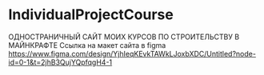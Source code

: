 # IndividualProjectCourse
ОДНОСТРАНИЧНЫЙ САЙТ МОИХ КУРСОВ ПО СТРОИТЕЛЬСТВУ В МАЙНКРАФТЕ
Ссылка на макет сайта в figma https://www.figma.com/design/YjhIeqKEvkTAWkLJoxbXDC/Untitled?node-id=0-1&t=2jhB3QujYQpfqgH4-1
